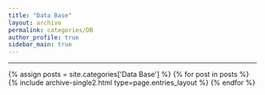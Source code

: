 ```yaml
---
title: "Data Base"
layout: archive
permalink: categories/DB
author_profile: true
sidebar_main: true
---
```


<!-- 공백이 포함되어 있는 카테고리 이름의 경우 site.categories['a b c'] 이런식으로! -->

***

{% assign posts = site.categories['Data Base'] %}
{% for post in posts %} {% include archive-single2.html type=page.entries_layout %} {% endfor %}
